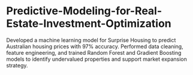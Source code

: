 # Predictive-Modeling-for-Real-Estate-Investment-Optimization
Developed a machine learning model for Surprise Housing to predict Australian housing prices with 97% accuracy. Performed data cleaning, feature engineering, and trained Random Forest and Gradient Boosting models to identify undervalued properties and support market expansion strategy.
